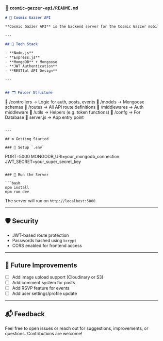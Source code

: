 
### 📁 `cosmic-gazzer-api/README.md`

```md
# 🌌 Cosmic Gazzer API

**Cosmic Gazzer API** is the backend server for the Cosmic Gazzer mobile app — a social platform where users can create and join space-related events and share posts with the community. This API handles authentication, user data, posts, and event management.

---

## 🔧 Tech Stack

- **Node.js**
- **Express.js**
- **MongoDB** + Mongoose
- **JWT Authentication**
- **RESTful API Design**

---


## 🗂️ Folder Structure

```
📁 /controllers     → Logic for auth, posts, events
📁 /models          → Mongoose schemas
📁 /routes          → All API route definitions
📁 /middlewares      → Auth middleware
📁 /utils           → Helpers (e.g. token functions)
📁 /confg           → For Database 
📄 server.js        → App entry point
```

---

## ⚙️ Getting Started

### 🔐 Setup `.env`

```
PORT=5000
MONGODB_URI=your_mongodb_connection
JWT_SECRET=your_super_secret_key
```

### 🚀 Run the Server

```bash
npm install
npm run dev
```

The server will run on `http://localhost:5000`.

---

## 🛡️ Security

- JWT-based route protection
- Passwords hashed using `bcrypt`
- CORS enabled for frontend access

---

## 🚀 Future Improvements

- [ ] Add image upload support (Cloudinary or S3)
- [ ] Add comment system for posts
- [ ] Add RSVP feature for events
- [ ] Add user settings/profile update

---

## 📬 Feedback

Feel free to open issues or reach out for suggestions, improvements, or questions. Contributions are welcome!
```